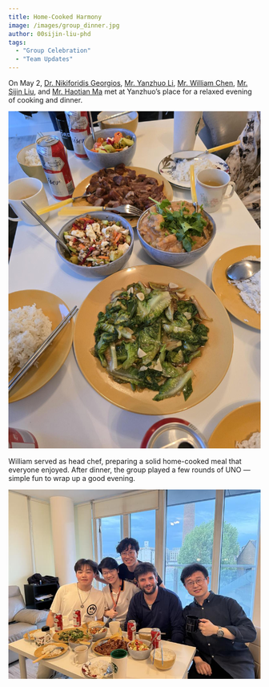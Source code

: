 ```yaml
---
title: Home-Cooked Harmony  
image: /images/group_dinner.jpg  
author: 00sijin-liu-phd  
tags:  
  - "Group Celebration"  
  - "Team Updates"  
---
```


On May 2, [Dr. Nikiforidis Georgios](https://sesr-group.github.io/members/99nikiforidis-georgios.html), [Mr. Yanzhuo Li](https://sesr-group.github.io/members/00yanzhuo-li-phd.html), [Mr. William Chen](https://sesr-group.github.io/members/00ziwei-chen-phd.html), [Mr. Sijin Liu](https://sesr-group.github.io/members/00sijin-liu-phd.html), and [Mr. Haotian Ma](https://sesr-group.github.io/members/01haotian-ma-phd.html) met at Yanzhuo’s place for a relaxed evening of cooking and dinner.

![Dishes Prepared by William](/images/MayDishes.jpg)

William served as head chef, preparing a solid home-cooked meal that everyone enjoyed. After dinner, the group played a few rounds of UNO — simple fun to wrap up a good evening.

![Team Portrait – SESR Group](/images/mayParty.jpg)